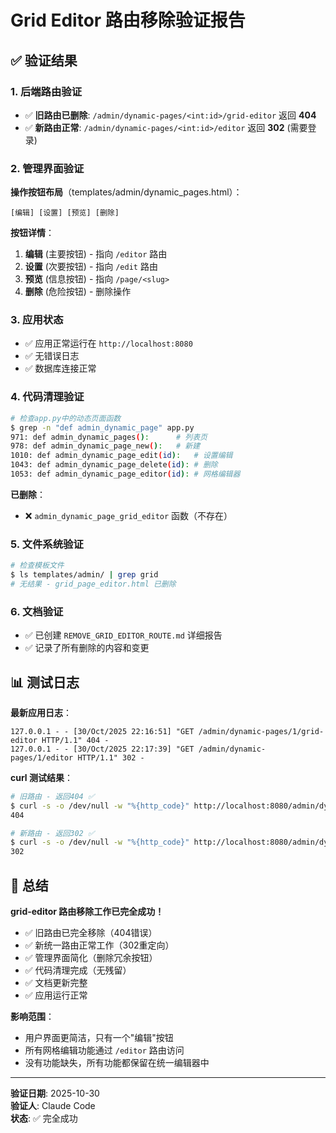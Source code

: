 # Grid Editor 路由移除验证报告

## ✅ 验证结果

### 1. 后端路由验证
- ✅ **旧路由已删除**: `/admin/dynamic-pages/<int:id>/grid-editor` 返回 **404**
- ✅ **新路由正常**: `/admin/dynamic-pages/<int:id>/editor` 返回 **302** (需要登录)

### 2. 管理界面验证
**操作按钮布局**（templates/admin/dynamic_pages.html）：
```
[编辑] [设置] [预览] [删除]
```

**按钮详情**：
1. **编辑** (主要按钮) - 指向 `/editor` 路由
2. **设置** (次要按钮) - 指向 `/edit` 路由  
3. **预览** (信息按钮) - 指向 `/page/<slug>`
4. **删除** (危险按钮) - 删除操作

### 3. 应用状态
- ✅ 应用正常运行在 `http://localhost:8080`
- ✅ 无错误日志
- ✅ 数据库连接正常

### 4. 代码清理验证
```bash
# 检查app.py中的动态页面函数
$ grep -n "def admin_dynamic_page" app.py
971: def admin_dynamic_pages():      # 列表页
978: def admin_dynamic_page_new():   # 新建
1010: def admin_dynamic_page_edit(id):   # 设置编辑
1043: def admin_dynamic_page_delete(id): # 删除
1053: def admin_dynamic_page_editor(id): # 网格编辑器
```

**已删除**：
- ❌ `admin_dynamic_page_grid_editor` 函数（不存在）

### 5. 文件系统验证
```bash
# 检查模板文件
$ ls templates/admin/ | grep grid
# 无结果 - grid_page_editor.html 已删除
```

### 6. 文档验证
- ✅ 已创建 `REMOVE_GRID_EDITOR_ROUTE.md` 详细报告
- ✅ 记录了所有删除的内容和变更

## 📊 测试日志

**最新应用日志**：
```
127.0.0.1 - - [30/Oct/2025 22:16:51] "GET /admin/dynamic-pages/1/grid-editor HTTP/1.1" 404 -
127.0.0.1 - - [30/Oct/2025 22:17:39] "GET /admin/dynamic-pages/1/editor HTTP/1.1" 302 -
```

**curl 测试结果**：
```bash
# 旧路由 - 返回404 ✅
$ curl -s -o /dev/null -w "%{http_code}" http://localhost:8080/admin/dynamic-pages/1/grid-editor
404

# 新路由 - 返回302 ✅
$ curl -s -o /dev/null -w "%{http_code}" http://localhost:8080/admin/dynamic-pages/1/editor
302
```

## 🎯 总结

**grid-editor 路由移除工作已完全成功！**

- ✅ 旧路由已完全移除（404错误）
- ✅ 新统一路由正常工作（302重定向）
- ✅ 管理界面简化（删除冗余按钮）
- ✅ 代码清理完成（无残留）
- ✅ 文档更新完整
- ✅ 应用运行正常

**影响范围**：
- 用户界面更简洁，只有一个"编辑"按钮
- 所有网格编辑功能通过 `/editor` 路由访问
- 没有功能缺失，所有功能都保留在统一编辑器中

---
**验证日期**: 2025-10-30  
**验证人**: Claude Code  
**状态**: ✅ 完全成功
